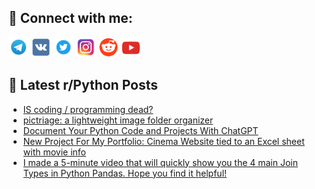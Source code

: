 ## 🔎 Connect with me:
[<img src="https://github.com/bullbesh/bullbesh/blob/main/images/Telegram.png" width="32" height="32" />](https://t.me/bullbesh)
[<img src="https://github.com/bullbesh/bullbesh/blob/main/images/VK.png" width="32" height="32" />](https://vk.com/bullbesh)
[<img src="https://github.com/bullbesh/bullbesh/blob/main/images/Twitter.png" width="32" height="32" />](https://twitter.com/bullbesh1)
[<img src="https://github.com/bullbesh/bullbesh/blob/main/images/Instagram.png" width="32" height="32" />](https://www.instagram.com/bullbesh)
[<img src="https://github.com/bullbesh/bullbesh/blob/main/images/Reddit.png" width="32" height="32" />](https://www.reddit.com/user/bullbesh)
[<img src="https://github.com/bullbesh/bullbesh/blob/main/images/YouTube.png" width="32" height="32" />](https://www.youtube.com/channel/UCtfjRs6uzgq5mfm8S06WTcg)

## 📕 Latest r/Python Posts
<!-- BLOG-POST-LIST:START -->
- [IS coding / programming dead?](https://www.reddit.com/r/Python/comments/17tsx3v/is_coding_programming_dead/)
- [pictriage: a lightweight image folder organizer](https://www.reddit.com/r/Python/comments/17tsl0n/pictriage_a_lightweight_image_folder_organizer/)
- [Document Your Python Code and Projects With ChatGPT](https://www.reddit.com/r/Python/comments/17tq7av/document_your_python_code_and_projects_with/)
- [New Project For My Portfolio: Cinema Website tied to an Excel sheet with movie info](https://www.reddit.com/r/Python/comments/17tq5uf/new_project_for_my_portfolio_cinema_website_tied/)
- [I made a 5-minute video that will quickly show you the 4 main Join Types in Python Pandas. Hope you find it helpful!](https://www.reddit.com/r/Python/comments/17tpwy0/i_made_a_5minute_video_that_will_quickly_show_you/)
<!-- BLOG-POST-LIST:END -->

